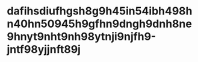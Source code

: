 # dafihsdiufhgsh8g9h45in54ibh498hn40hn50945h9gfhn9dngh9dnh8ne9hnyt9nht9nh98ytnji9njfh9-jntf98yjjnft89j